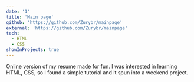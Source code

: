 ```yaml
---
date: '1'
title: 'Main page'
github: 'https://github.com/Zurybr/mainpage'
external: 'https://github.com/Zurybr/mainpage'
tech:
  - HTML
  - CSS
showInProjects: true
---
```


Online version of my resume made for fun. I was interested in learning HTML, CSS, so I found a simple tutorial and it spun into a weekend project.
